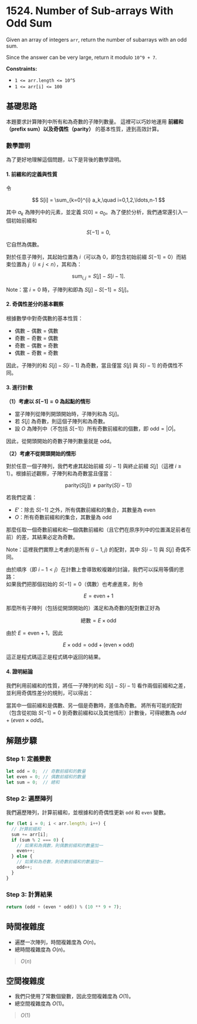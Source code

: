 # 1524. Number of Sub-arrays With Odd Sum

Given an array of integers `arr`, return the number of subarrays with an odd sum.

Since the answer can be very large, return it modulo `10^9 + 7`.

**Constraints:**

- `1 <= arr.length <= 10^5`
- `1 <= arr[i] <= 100`

## 基礎思路

本題要求計算陣列中所有和為奇數的子陣列數量。
這裡可以巧妙地運用 **前綴和（prefix sum）以及奇偶性（parity）** 的基本性質，達到高效計算。

### 數學證明

為了更好地理解這個問題，以下是背後的數學證明。

#### 1. 前綴和的定義與性質

令

$$
S[i] = \sum_{k=0}^{i} a_k,\quad i=0,1,2,\ldots,n-1
$$

其中 $a_k$ 為陣列中的元素，並定義 $S[0]=a_0$。為了便於分析，我們通常還引入一個初始前綴和  

$$
S[-1] = 0,
$$

它自然為偶數。

對於任意子陣列，其起始位置為 $i$（可以為 0，即包含初始前綴 $S[-1]=0$）而結束位置為 $j$（$i \le j < n$），其和為：

$$
\text{sum}_{i,j} = S[j] - S[i-1].
$$

Note：當 $i=0$ 時，子陣列和即為 $S[j] - S[-1] = S[j]$。

#### 2. 奇偶性差分的基本觀察

根據數學中對奇偶數的基本性質：
- 偶數 $-$ 偶數 $=$ 偶數
- 奇數 $-$ 奇數 $=$ 偶數
- 奇數 $-$ 偶數 $=$ 奇數
- 偶數 $-$ 奇數 $=$ 奇數

因此，子陣列的和 $S[j] - S[i-1]$ 為奇數，當且僅當 $S[j]$ 與 $S[i-1]$ 的奇偶性不同。

#### 3. 進行計數

**（1）考慮以 $S[-1]=0$ 為起點的情形**

- 當子陣列從陣列開頭開始時，子陣列和為 $S[j]$。
- 若 $S[j]$ 為奇數，則這個子陣列和為奇數。
- 設 $O$ 為陣列中（不包括 $S[-1]$）所有奇數前綴和的個數，即 $\text{odd} = |O|$。

因此，從開頭開始的奇數子陣列數量就是 $\text{odd}$。

**（2）考慮不從開頭開始的情形**

對於任意一個子陣列，我們考慮其起始前綴 $S[i-1]$ 與終止前綴 $S[j]$（這裡 $i \ge 1$）。根據前述觀察，子陣列和為奇數當且僅當：

$$
\text{parity}(S[j]) \neq \text{parity}(S[i-1])
$$

若我們定義：
- $E'$：除去 $S[-1]$ 之外，所有偶數前綴和的集合，其數量為 $\text{even}$
- $O$：所有奇數前綴和的集合，其數量為 $\text{odd}$

那麼任取一個奇數前綴和和一個偶數前綴和（且它們在原序列中的位置滿足前者在前）的差，其結果必定為奇數。

Note：這裡我們實際上考慮的是所有 $(i-1, j)$ 的配對，其中 $S[i-1]$ 與 $S[j]$ 奇偶不同。

由於順序（即 $i-1 < j$）在計數上會導致較複雜的討論，我們可以採用等價的思路：  
如果我們把那個初始的 $S[-1]=0$（偶數）也考慮進來，則令  

$$
E = \text{even} + 1
$$

那麼所有子陣列（包括從開頭開始的）滿足和為奇數的配對數正好為

$$
\text{總數} = E \times \text{odd}
$$

由於 $E = \text{even} + 1$，因此

$$
E \times \text{odd} = \text{odd} + (\text{even} \times \text{odd})
$$

這正是程式碼這正是程式碼中返回的結果。

#### 4. 證明結論

我們利用前綴和的性質，將任一子陣列的和 $S[j]−S[i−1]$ 看作兩個前綴和之差，並利用奇偶性差分的規則，可以得出：

當其中一個前綴和是偶數、另一個是奇數時，差值為奇數。
將所有可能的配對（包含從初始 $S[−1]=0$ 到奇數前綴和以及其他情形）計數後，可得總數為 $odd+(even×odd)$。

## 解題步驟

### Step 1: 定義變數

```typescript
let odd = 0;  // 奇數前綴和的數量
let even = 0; // 偶數前綴和的數量
let sum = 0;  // 總和
```

### Step 2: 遍歷陣列

我們遍歷陣列，計算前綴和，並根據和的奇偶性更新 `odd` 和 `even` 變數。

```typescript
for (let i = 0; i < arr.length; i++) {
  // 計算前綴和
  sum += arr[i];
  if (sum % 2 === 0) {
    // 如果和為偶數，則偶數前綴和的數量加一
    even++;
  } else {
    // 如果和為奇數，則奇數前綴和的數量加一
    odd++;
  }
}
```

### Step 3: 計算結果

```typescript
return (odd + (even * odd)) % (10 ** 9 + 7);
```

## 時間複雜度

- 遍歷一次陣列，時間複雜度為 $O(n)$。
- 總時間複雜度為 $O(n)$。

> $O(n)$

## 空間複雜度

- 我們只使用了常數個變數，因此空間複雜度為 $O(1)$。
- 總空間複雜度為 $O(1)$。

> $O(1)$
